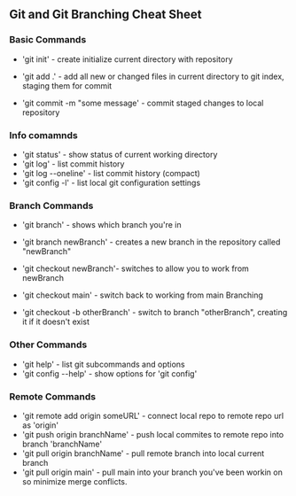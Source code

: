 ## Git and Git Branching Cheat Sheet

### Basic Commands
* 'git init'  - create initialize current directory with repository

* 'git add .' - add all new or changed files in current directory to git index, staging them for commit

* 'git commit -m "some message' - commit staged changes to local repository


### Info comamnds
* 'git status' - show status of current working directory
* 'git log' - list commit history
* 'git log --oneline' - list commit history (compact)
* 'git config -l' - list local git configuration settings

### Branch Commands
* 'git branch' - shows which branch you're in
* 'git branch newBranch' - creates a new branch in the repository called "newBranch"
* 'git checkout newBranch'- switches to allow you to work from newBranch
* 'git checkout main' -  switch back to working from main Branching

* 'git checkout -b otherBranch' - switch to branch "otherBranch", creating it if it doesn't exist

### Other Commands
* 'git help' - list git subcommands and options
* 'git config --help' - show options for 'git config'


### Remote Commands
* 'git remote add origin someURL' - connect local repo to remote repo url as 'origin'
* 'git push origin branchName' - push local commites to remote repo into branch 'branchName'
* 'git pull origin branchName' - pull remote branch into local current branch
* 'git pull origin main' - pull main into your branch you've been workin on so minimize merge conflicts.
